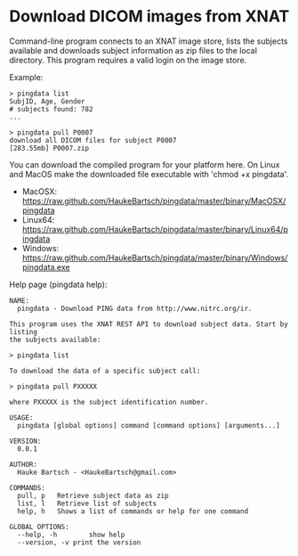 Download DICOM images from XNAT
===============================

Command-line program connects to an XNAT image store, lists the subjects available and downloads subject
information as zip files to the local directory. This program requires a valid login on the image store.

Example:

	> pingdata list
	SubjID, Age, Gender
	# subjects found: 782
	...

	> pingdata pull P0007
	download all DICOM files for subject P0007
	[283.55mb] P0007.zip

You can download the compiled program for your platform here. On Linux and MacOS make the downloaded file executable with 'chmod +x pingdata'.

* MacOSX:
	https://raw.github.com/HaukeBartsch/pingdata/master/binary/MacOSX/pingdata
* Linux64:
	https://raw.github.com/HaukeBartsch/pingdata/master/binary/Linux64/pingdata
* Windows:
	https://raw.github.com/HaukeBartsch/pingdata/master/binary/Windows/pingdata.exe

Help page (pingdata help):

	NAME:
	  pingdata - Download PING data from http://www.nitrc.org/ir.
	
	This program uses the XNAT REST API to download subject data. Start by listing
	the subjects available:
	
	> pingdata list
	 
	To download the data of a specific subject call:
	
	> pingdata pull PXXXXX
	
	where PXXXXX is the subject identification number.
	
	USAGE:
	  pingdata [global options] command [command options] [arguments...]
	
	VERSION:
	  0.0.1
	  
	AUTHOR:
	  Hauke Bartsch - <HaukeBartsch@gmail.com>
	  
	COMMANDS:
	  pull, p	Retrieve subject data as zip
	  list, l	Retrieve list of subjects
	  help, h	Shows a list of commands or help for one command
	  
	GLOBAL OPTIONS:
	  --help, -h		show help
	  --version, -v	print the version
